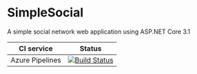 # SimpleSocial
A simple social network web application using ASP.NET Core 3.1

| CI service | Status |
|---|---|
| Azure Pipelines | [![Build Status](https://svetlimladenov.visualstudio.com/SimpleSocial/_apis/build/status/svetlimladenov.SimpleSocial?branchName=master)](https://svetlimladenov.visualstudio.com/SimpleSocial/_build/latest?definitionId=1&branchName=master) |
